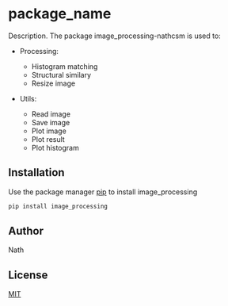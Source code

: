 # package_name

Description.
The package image_processing-nathcsm is used to:

- Processing:

  - Histogram matching
  - Structural similary
  - Resize image

- Utils:
  - Read image
  - Save image
  - Plot image
  - Plot result
  - Plot histogram

## Installation

Use the package manager [pip](https://pip.pypa.io/en/stable/) to install image_processing

```bash
pip install image_processing
```

## Author

Nath

## License

[MIT](https://choosealicense.com/licenses/mit/)
